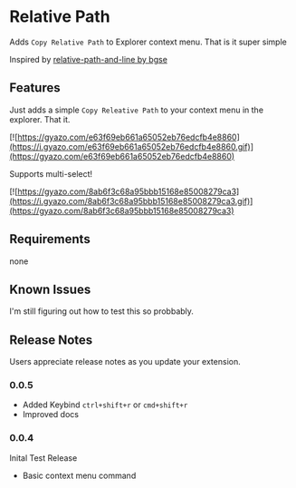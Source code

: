 # Relative Path
Adds `Copy Relative Path` to Explorer context menu. That is it super simple

Inspired by [relative-path-and-line by bgse](https://github.com/bgse/relative-path-and-line)
## Features
Just adds a simple `Copy Releative Path` to your context menu in the explorer.
That it.

[![https://gyazo.com/e63f69eb661a65052eb76edcfb4e8860](https://i.gyazo.com/e63f69eb661a65052eb76edcfb4e8860.gif)](https://gyazo.com/e63f69eb661a65052eb76edcfb4e8860)

Supports multi-select!

[![https://gyazo.com/8ab6f3c68a95bbb15168e85008279ca3](https://i.gyazo.com/8ab6f3c68a95bbb15168e85008279ca3.gif)](https://gyazo.com/8ab6f3c68a95bbb15168e85008279ca3)

## Requirements

none


## Known Issues

I'm still figuring out how to test this so probbably.

## Release Notes

Users appreciate release notes as you update your extension.

 ### 0.0.5
 * Added Keybind `ctrl+shift+r` or `cmd+shift+r`
 * Improved docs

### 0.0.4
 Inital Test Release

 * Basic context menu command


